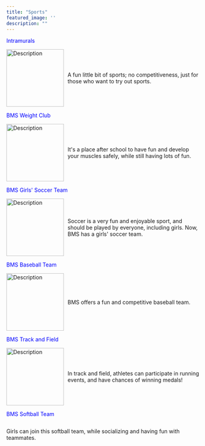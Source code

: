 ```yaml
---
title: "Sports"
featured_image: ''
description: ""
---
```

<p style="color:blue;">Intramurals</p>
</div>

<div style="display: flex; align-items: center;">
  <img src="images/intramura.jpg" alt="Description" style="width: 150px; margin-right: 10px;">
  <p>A fun little bit of sports; no competitiveness, just for those who want to try out sports.</p>
</div>

<p style="color:blue;">BMS Weight Club</p>
</div>

<div style="display: flex; align-items: center;">
  <img src="images/weight lift.jpg" alt="Description" style="width: 150px; margin-right: 10px;">
  <p>It's a place after school to have fun and develop your muscles safely, while still having lots of fun.</p>
</div>

<p style="color:blue;">BMS Girls' Soccer Team</p> 
</div>

<div style="display: flex; align-items: center;">
<img src="https://resources.finalsite.net/images/f_auto,q_auto,t_image_size_2/v1715352186/mcpsorg/nfxlhzjfrc2y2r4ketnv/girlssoccerforwebsite.jpg" alt="Description" style="width: 150px; margin-right: 10px;">
<p>Soccer is a very fun and enjoyable sport, and should be played by everyone, including girls. Now, BMS has a girls' soccer team.</p>
</div>

<p style="color:blue;">BMS Baseball Team</p>
</div>

<div style="display: flex; align-items: center;">
<img src="https://resources.finalsite.net/images/f_auto,q_auto,t_image_size_4/v1743437065/mcpsorg/w7hu0u7jc5lzak9ztbnz/BaseballMarch2025.jpg" alt="Description" style="width: 150px; margin-right: 10px;">
<p> BMS offers a fun and competitive baseball team.</p>
</div>

<p style="color:blue;">BMS Track and Field</p>
</div>

<div style="display: flex; align-items: center;">
<img src="https://resources.finalsite.net/images/f_auto,q_auto,t_image_size_2/v1706305102/mcpsorg/zdkwe15fff3k3k0bhzav/Trackandfieldpicforwebsite.jpg" alt="Description" style="width: 150px; margin-right: 10px;">
<p>In track and field, athletes can participate in running events, and have chances of winning medals!</p>
</div>

<p style="color:blue;">BMS Softball Team</p>
</div>

<div style="display: flex; align-items: center;"
<img src="https://resources.finalsite.net/images/f_auto,q_auto,t_image_size_3/v1706303125/mcpsorg/ofarjzn8bz3wdq3wikeo/Softballforwebsite.jpg" alt="Description" style="width: 150px; margin-right: 10px;">
<p>Girls can join this softball team, while socializing and having fun with teammates.</p>
</div>